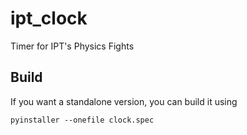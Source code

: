 # ipt_clock
Timer for IPT's Physics Fights

## Build

If you want a standalone version, you can build it using

```
pyinstaller --onefile clock.spec
```
